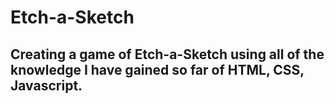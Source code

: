 # Etch-a-Sketch

## Creating a game of Etch-a-Sketch using all of the knowledge I have gained so far of HTML, CSS, Javascript.
